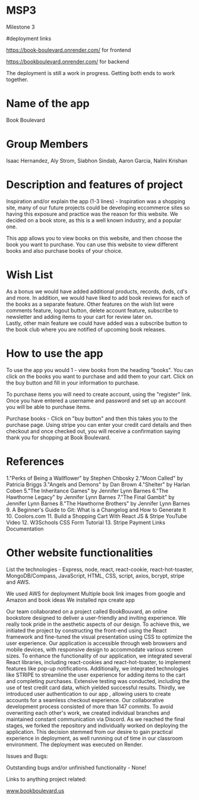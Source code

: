 # MSP3
Milestone 3

#deployment links

https://book-boulevard.onrender.com/    for frontend

https://bookboulevard.onrender.com/    for backend

The deployment is still a work in progress. Getting both ends to work together.

# Name of the app

Book Boulevard 

# Group Members

Isaac Hernandez, Aly Strom, Siabhon Sindab, Aaron Garcia, Nalini Krishan

# Description and features of project

Inspiration and/or explain the app (1-3 lines) - Inspiration was a shopping site, many of our future projects could be developing eccommerce sites so having this exposure and practice was the reason for this website. We decided on a book store, as this is a well known industry, and a popular one. 

This app allows you to view books on this website, and then choose the book you want to purchase. You can use this website to view different books and also purchase books of your choice.  

# Wish List

As a bonus we would have added additional products, records, dvds, cd's and more. 
In addition, we would have liked to add book reviews for each of the books as a separate feature. 
Other features on the wish list were comments feature, logout button, delete account feature, subscribe to newsletter and adding items to your cart for review later on.  
Lastly, other main feature we could have added was a subscribe button to the book club where you are notified of upcoming book releases.


# How to use the app

 To use the app you would 1 - view books from the heading "books". You can click on the books you want to purchase and add them to your cart. Click on the buy button and fill in your information to purchase. 

 To purchase items you will need to create account, using the "register" link. Once you have entered a username and password and set up an account you will be able to purchase items. 
 
 Purchase books - Click on "buy button" and then this takes you to the purchase page. 
 Using stripe you can enter your credit card details and then checkout and once checked out, you will receive a confirmation saying thank you for shopping at Book Boulevard. 

# References

1."Perks of Being a Wallflower" by Stephen Chbosky
2."Moon Called" by Patricia Briggs
3."Angels and Demons" by Dan Brown
4."Shelter" by Harlan Coben
5."The Inheritance Games" by Jennifer Lynn Barnes
6."The Hawthorne Legacy" by Jennifer Lynn Barnes
7."The Final Gambit" by Jennifer Lynn Barnes
8."The Hawthorne Brothers" by Jennifer Lynn Barnes
9. A Beginner's Guide to Git: What is a Changelog and How to Generate It
10. Coolors.com
11. Build a Shopping Cart With React JS & Stripe YouTube Video
12. W3Schools CSS Form Tutorial
13. Stripe Payment Links Documentation

# Other website functionalities


List the technologies - Express, node, react, react-cookie, react-hot-toaster, MongoDB/Compass, JavaScript, HTML, CSS, script, axios, bcrypt, stripe and AWS.

We used AWS for deployment
Multiple book link images from google and Amazon and book ideas 
We installed npx create app 

Our team collaborated on a project called BookBouvard, an online bookstore designed to deliver a user-friendly and inviting experience. We really took pride in the aesthetic aspects of our design. To achieve this, we initiated the project by constructing the front-end using the React framework and fine-tuned the visual presentation using CSS to optimize the user experience. Our application is accessible through web browsers and mobile devices, with responsive design to accommodate various screen sizes. To enhance the functionality of our application, we integrated several React libraries, including react-cookies and react-hot-toaster, to implement features like pop-up notifications. Additionally, we integrated technologies like STRIPE to streamline the user experience for adding items to the cart and completing purchases. Extensive testing was conducted, including the use of test credit card data, which yielded successful results. Thirdly, we introduced user authentication to our app , allowing users to create accounts for a seamless checkout experience.  Our collaborative development process consisted of more than 147 commits. To avoid overwriting each other's work, we created individual branches and maintained constant communication via Discord. As we reached the final stages, we forked the repository and individually worked on deploying the application. This decision stemmed from our desire to gain practical experience in deployment, as well runnning out of time in our classroom environment. The deployment was executed on Render.   

Issues and Bugs: 

Outstanding bugs and/or unfinished functionality - None! 

Links to anything project related:

www.bookboulevard.us
